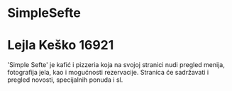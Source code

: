 # SimpleSefte

# Lejla Keško 16921

'Simple Sefte' je kafić i pizzeria koja na svojoj stranici nudi pregled menija, fotografija jela, kao i mogućnosti rezervacije. Stranica će sadržavati i pregled novosti, specijalnih ponuda i sl. 
